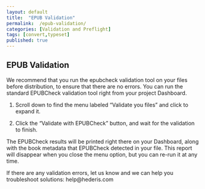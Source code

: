 ```yaml
---
layout: default
title:  "EPUB Validation"
permalink:  /epub-validation/
categories: [Validation and Preflight]
tags: [convert,typeset]
published: true
---
```


<section data-type="chapter" class="hsecchapter" data-hederis-type="hsecchapter" id="epub-validation" data-pi-attrs="id: epub-validation; data-tags: convert,typeset;" role="doc-chapter" data-tags="convert,typeset" data-author-name=" " data-book-title=" " title="EPUB Validation"><h1 data-hederis-type="hblkchaptitle" class="hblkchaptitle" id="pwmEmY3XM">EPUB Validation</h1><p class="hblkp" data-hederis-type="hblkp" id="pXPqS3eSC">We recommend that you run the epubcheck validation tool on your files before distribution, to ensure that there are no errors. You can run the standard EPUBCheck validation tool right from your project Dashboard. </p><ol class="hwprnumlist" data-hederis-type="hwprnumlist" id="pmaTFRszw"><li class="hblkoli" data-hederis-type="hblkoli" id="li0wqPDPZh"><p class="hblkoli" data-hederis-type="hblklip" id="pAHzek6Mj">Scroll down to find the menu labeled &#8220;Validate you files&#8221; and click to expand it.</p></li><li class="hblkoli" data-hederis-type="hblkoli" id="liuwxt6zev"><p class="hblkoli" data-hederis-type="hblklip" id="pIfyWHT4g">Click the &#8220;Validate with EPUBCheck&#8221; button, and wait for the validation to finish.</p></li></ol><p class="hblkp" data-hederis-type="hblkp" id="ppYK3vBxE">The EPUBCheck results will be printed right there on your Dashboard, along with the book metadata that EPUBCheck detected in your file. This report will disappear when you close the menu option, but you can re-run it at any time.</p><p class="hblkp" data-hederis-type="hblkp" id="pcEpp4ws4">If there are any validation errors, let us know and we can help you troubleshoot solutions: help@hederis.com</p></section>